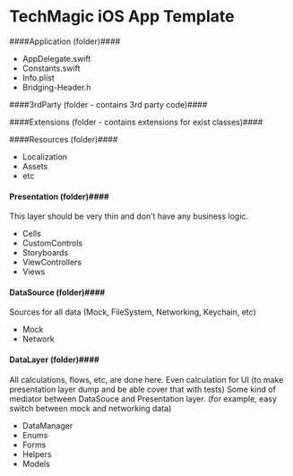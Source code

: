 # TechMagic iOS App Template

####Application (folder)####
* AppDelegate.swift 	
* Constants.swift 	
* Info.plist
* Bridging-Header.h 
 
####3rdParty  (folder - contains 3rd party code)####

####Extensions (folder - contains extensions for exist classes)####

####Resources (folder)####
* Localization
* Assets
* etc

#### Presentation (folder)####
This layer should be very thin and don’t have any business logic. 

  * Cells
  * CustomControls  
  * Storyboards
  * ViewControllers
  * Views

#### DataSource (folder)####
Sources for all data (Mock, FileSystem, Networking, Keychain, etc)

  * Mock
  * Network

#### DataLayer (folder)####
All calculations, flows, etc, are done here.
Even calculation for UI (to make presentation layer dump and be able cover that with tests)
Some kind of mediator between DataSouce and Presentation layer. (for example, easy switch between mock and networking data)

  * DataManager
  * Enums
  * Forms
  * Helpers
  * Models





